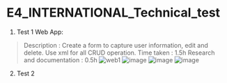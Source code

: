 # E4_INTERNATIONAL_Technical_test

1. Test 1 Web App:
> Description : Create a form to capture user information, edit and delete. Use xml for all CRUD operation.
> Time taken : 1.5h
> Research and documentation : 0.5h
![web1](https://user-images.githubusercontent.com/7566507/142001968-b7f335a8-a0c0-47d8-9660-dd8cce8c5f96.png)
![image](https://user-images.githubusercontent.com/7566507/142002284-3be61a8e-453f-4b79-88d3-d10fdfde32a8.png)
![image](https://user-images.githubusercontent.com/7566507/142002456-d900cc4d-74a2-49df-8d64-ce5481a8d7d3.png)
![image](https://user-images.githubusercontent.com/7566507/142002602-67fd84f8-b990-4542-9e99-3b35c550cf6c.png)

2. Test 2 
